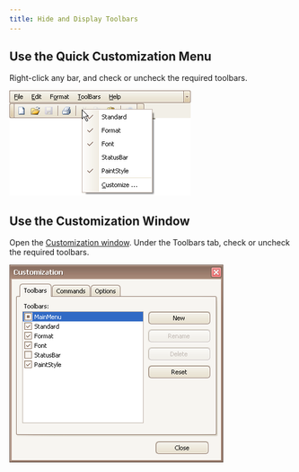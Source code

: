```yaml
---
title: Hide and Display Toolbars
---
```

## Use the Quick Customization Menu
Right-click any bar, and check or uncheck the required toolbars.

![EU_XtraBars_Bar_Menu](../../../images/Img7711.png)

## Use the Customization Window
Open the [Customization window](../../../../interface-elements-for-desktop/articles/toolbars-and-menus/layout-customization/open-toolbar-customization-window.md). Under the Toolbars tab, check or uncheck the required toolbars.

![EU_XtraBars_CustomizationWindow](../../../images/Img7713.png)